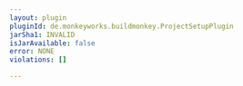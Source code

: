 ```yaml
---
layout: plugin
pluginId: de.monkeyworks.buildmonkey.ProjectSetupPlugin
jarSha1: INVALID
isJarAvailable: false
error: NONE
violations: []

---
```

